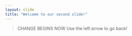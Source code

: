 ```yaml
---
layout: slide
title: "Welcome to our second slide!"
---
```

> CHANGE BEGINS
> NOW
Use the left arrow to go back!
